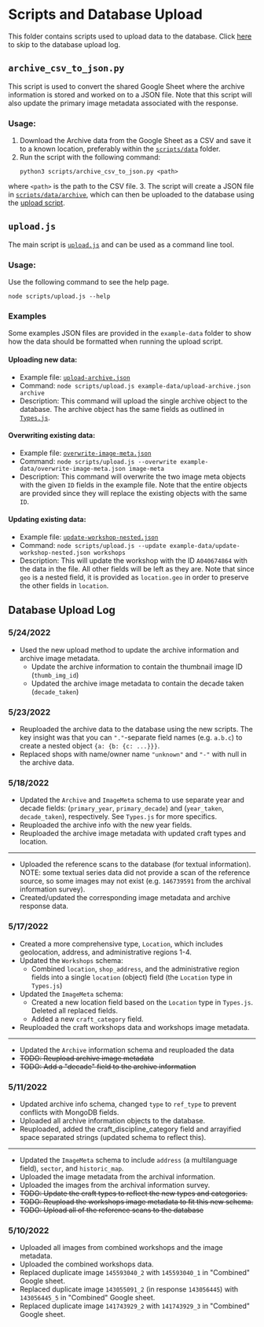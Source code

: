 # Scripts and Database Upload
This folder contains scripts used to upload data to the database. Click
[here](#database-upload-log) to skip to the database upload log.

## `archive_csv_to_json.py`
This script is used to convert the shared Google Sheet where the archive
information is stored and worked on to a JSON file. Note that this script will
also update the primary image metadata associated with the response.

### Usage:
1. Download the Archive data from the Google Sheet as a CSV and save it to a known location, preferably within the [`scripts/data`](/scripts/data) folder.
2. Run the script with the following command:  
    ```
    python3 scripts/archive_csv_to_json.py <path>
    ```
  where `<path>` is the path to the CSV file.
3. The script will create a JSON file in
   [`scripts/data/archive`](/scripts/data/archive), which can then be uploaded
   to the database using the [upload script](#uploadjs).

## `upload.js`
The main script is [`upload.js`](upload.js) and can be used as a command line
tool.

### Usage:

Use the following command to see the help page.
```
node scripts/upload.js --help
```

### Examples
Some examples JSON files are provided in the `example-data` folder to show how
the data should be formatted when running the upload script.

#### **Uploading new data:**
  * Example file: [`upload-archive.json`](example-data/upload-archive.json)
  * Command: `node scripts/upload.js example-data/upload-archive.json
    archive`
  * Description: This command will upload the single archive object to the
    database. The archive object has the same fields as outlined in
    [`Types.js`](../models/Types.js).

#### **Overwriting existing data:**
  * Example file: [`overwrite-image-meta.json`](example-data/overwrite-image-meta.json)
  * Command: `node scripts/upload.js --overwrite example-data/overwrite-image-meta.json
    image-meta`
  * Description: This command will overwrite the two image meta objects with the
    given `ID` fields in the example file. Note that the entire objects are
    provided since they will replace the existing objects with the same `ID`.
#### **Updating existing data:**
  * Example file: [`update-workshop-nested.json`](example-data/update-workshop-nested.json)
  * Command: `node scripts/upload.js --update example-data/update-workshop-nested.json
    workshops`
  * Description: This will update the workshop with the ID `A040674864` with the data
    in the file. All other fields will be left as they are. Note that since
    `geo` is a nested field, it is provided as `location.geo` in order to
    preserve the other fields in `location`.


## Database Upload Log

### 5/24/2022
* Used the new upload method to update the archive information and archive image
  metadata.
  * Update the archive information to contain the thumbnail image ID (`thumb_img_id`)
  * Updated the archive image metadata to contain the decade taken (`decade_taken`)

### 5/23/2022
* Reuploaded the archive data to the database using the new scripts. The key
  insight was that you can `"."`-separate field names (e.g. `a.b.c`) to create a
  nested object `{a: {b: {c: ...}}}`.
* Replaced shops with name/owner name `"unknown"` and `"-"` with null in the archive data.

### 5/18/2022
* Updated the `Archive` and `ImageMeta` schema to use separate year and decade
  fields: (`primary_year`, `primary_decade`) and (`year_taken`, `decade_taken`),
  respectively. See `Types.js` for more specifics.
* Reuploaded the archive info with the new year fields.
* Reuploaded the archive image metadata with updated craft types and location. 

---
* Uploaded the reference scans to the database (for textual information). NOTE:
  some textual series data did not provide a scan of the reference source, so
  some images may not exist (e.g. `146739591` from the archival information
  survey). 
* Created/updated the corresponding image metadata and archive response data.

### 5/17/2022
* Created a more comprehensive type, `Location`, which includes geolocation,
  address, and administrative regions 1-4.
* Updated the `Workshops` schema: 
  * Combined `location`, `shop_address`, and the administrative region fields
    into a single `location` (object) field (the `Location` type in `Types.js`)
* Updated the `ImageMeta` schema:
  * Created a new location field based on the `Location` type in `Types.js`.
    Deleted all replaced fields.
  * Added a new `craft_category` field. 
* Reuploaded the craft workshops data and workshops image metadata.

---
* Updated the `Archive` information schema and reuploaded the data
* ~~TODO: Reupload archive image metadata~~
* ~~TODO: Add a "decade" field to the archive information~~

### 5/11/2022
* Updated archive info schema, changed `type` to `ref_type` to prevent conflicts
  with MongoDB fields.
* Uploaded all archive information objects to the database.
* Reuploaded, added the craft_discipline_category field and arrayified space
  separated strings (updated schema to reflect this).

---
* Updated the `ImageMeta` schema to include `address` (a multilanguage field), `sector`, and `historic_map`.
* Uploaded the image metadata from the archival information.
* Uploaded the images from the archival information survey.
* ~~TODO: Update the craft types to reflect the new types and categories.~~
* ~~TODO: Reupload the workshops image metadata to fit this new schema.~~
* ~~TODO: Upload all of the reference scans to the database~~ 

### 5/10/2022
* Uploaded all images from combined workshops and the image metadata.
* Uploaded the combined workshops data. 
* Replaced duplicate image `145593040_2` with `145593040_1` in "Combined" Google sheet.
* Replaced duplicate image `143055091_2` (in response `143056445`) with `143056445_5` in "Combined" Google
  sheet.
* Replaced duplicate image `141743929_2` with `141743929_3` in "Combined" Google
  sheet.



